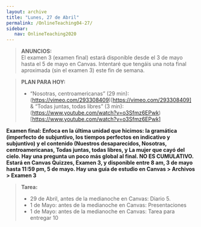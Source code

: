 ```yaml
---
layout: archive
title: "Lunes, 27 de Abril"
permalink: /OnlineTeaching04-27/
sidebar:
   nav: OnlineTeaching2020
---
```


> **ANUNCIOS:**    
> El examen 3 (examen final) estará disponible desde el 3 de mayo hasta el 5 de mayo en Canvas. 
> Intentaré que tengáis una nota final aproximada (sin el examen 3) este fin de semana. 

> **PLAN PARA HOY:**    
> - “Nosotras, centroamericanas” (29 min): (https://vimeo.com/293308409)[https://vimeo.com/293308409] & “Todas juntas, todas libres” (3 min): (https://www.youtube.com/watch?v=o3Sfmz6EPwk)[https://www.youtube.com/watch?v=o3Sfmz6EPwk]


**Examen final: Enfoca en la última unidad que hicimos: la gramática (imperfecto de subjuntivo, los tiempos perfectos en indicativo y subjuntivo) y el contenido (Nuestros desaparecidos, Nosotras, centroamericanas, Todas juntas, todas libres, y La mujer que cayó del cielo. Hay una pregunta un poco más global al final. NO ES CUMULATIVO. Estará en Canvas Quizzes, Examen 3, y disponible entre 8 am, 3 de mayo hasta 11:59 pm, 5 de mayo. Hay una guía de estudio en Canvas > Archivos > Examen 3**  
 

> **Tarea:**    
> - 29 de Abril, antes de la medianoche en Canvas: Diario 5.
> - 1 de Mayo: antes de la medianoche en Canvas: Presentaciones
> - 1 de Mayo: antes de la medianoche en Canvas: Tarea para entregar 10

